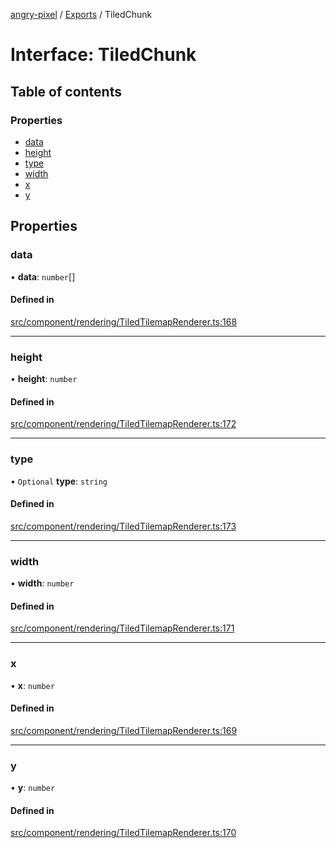 [angry-pixel](../README.md) / [Exports](../modules.md) / TiledChunk

# Interface: TiledChunk

## Table of contents

### Properties

- [data](TiledChunk.md#data)
- [height](TiledChunk.md#height)
- [type](TiledChunk.md#type)
- [width](TiledChunk.md#width)
- [x](TiledChunk.md#x)
- [y](TiledChunk.md#y)

## Properties

### data

• **data**: `number`[]

#### Defined in

[src/component/rendering/TiledTilemapRenderer.ts:168](https://github.com/angry-pixel-studio/angry-pixel-engine/blob/88e4d4a/src/component/rendering/TiledTilemapRenderer.ts#L168)

___

### height

• **height**: `number`

#### Defined in

[src/component/rendering/TiledTilemapRenderer.ts:172](https://github.com/angry-pixel-studio/angry-pixel-engine/blob/88e4d4a/src/component/rendering/TiledTilemapRenderer.ts#L172)

___

### type

• `Optional` **type**: `string`

#### Defined in

[src/component/rendering/TiledTilemapRenderer.ts:173](https://github.com/angry-pixel-studio/angry-pixel-engine/blob/88e4d4a/src/component/rendering/TiledTilemapRenderer.ts#L173)

___

### width

• **width**: `number`

#### Defined in

[src/component/rendering/TiledTilemapRenderer.ts:171](https://github.com/angry-pixel-studio/angry-pixel-engine/blob/88e4d4a/src/component/rendering/TiledTilemapRenderer.ts#L171)

___

### x

• **x**: `number`

#### Defined in

[src/component/rendering/TiledTilemapRenderer.ts:169](https://github.com/angry-pixel-studio/angry-pixel-engine/blob/88e4d4a/src/component/rendering/TiledTilemapRenderer.ts#L169)

___

### y

• **y**: `number`

#### Defined in

[src/component/rendering/TiledTilemapRenderer.ts:170](https://github.com/angry-pixel-studio/angry-pixel-engine/blob/88e4d4a/src/component/rendering/TiledTilemapRenderer.ts#L170)
